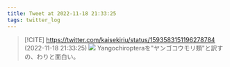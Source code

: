 ```yaml
---
title: Tweet at 2022-11-18 21:33:25
tags: twitter_log
---
```


> [!CITE] https://twitter.com/kaisekiriu/status/1593583151196278784 (2022-11-18 21:33:25)
> ![](https://twitter.com/kaisekiriu/status/1593583151196278784)
> Yangochiropteraを"ヤンゴコウモリ類"と訳すの、わりと面白い。
